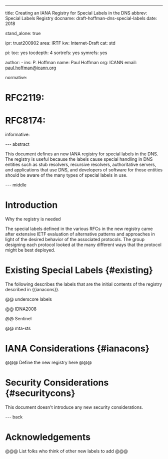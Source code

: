 ---
title: Creating an IANA Registry for Special Labels in the DNS
abbrev: Special Labels Registry
docname: draft-hoffman-dns-special-labels
date: 2018

stand_alone: true

ipr: trust200902
area: IRTF
kw: Internet-Draft
cat: std

pi:
  toc: yes
  tocdepth: 4
  sortrefs: yes
  symrefs: yes

author:
      -
        ins: P. Hoffman
        name: Paul Hoffman
        org: ICANN
        email: paul.hoffman@icann.org

normative:
  # RFC2119:
  # RFC8174:

informative:

--- abstract

This document defines an new IANA registry for special labels in the DNS.
The registry is useful because the labels cause special handling in DNS
entities such as stub resolvers, recursive resolvers, authoritative servers, and applications
that use DNS, and developers of software for those entities should be aware of the
many types of special labels in use.

--- middle

Introduction
============

Why the registry is needed

The special labels defined in the various RFCs in the new registry came
after extensive IETF evaluation of alternative patterns and approaches in
light of the desired behavior of the associated protocols.
The group designing each protocol looked at the many different ways that
the protocol might be best deployed.

<!--
## Terminology

The key words “MUST”, “MUST NOT”, “REQUIRED”, “SHALL”, “SHALL NOT”,
“SHOULD”, “SHOULD NOT”, “RECOMMENDED”, “NOT RECOMMENDED”, “MAY”,
and “OPTIONAL” in this document are to be interpreted as described in
BCP 14 {{RFC2119}} {{RFC8174}} when, and only when, they
appear in all capitals, as shown here.
-->

Existing Special Labels {#existing}
=====

The following describes the labels that are the initial contents of the registry
described in {{ianacons}}. 

@@ underscore labels

@@ IDNA2008

@@ Sentinel

@@ mta-sts


IANA Considerations {#ianacons}
===================

@@@ Define the new registry here @@@


Security Considerations {#securitycons}
=======================

This document doesn't introduce any new security considerations.

--- back

Acknowledgements
================

@@@ List folks who think of other new labels to add @@@